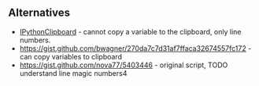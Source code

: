 
## Alternatives

* [IPythonClipboard](https://github.com/CarlosGTrejo/ipython_extensions/blob/master/ipython_clipboard/ipython_clipboard/__init__.py) - cannot copy a variable to the clipboard, only line numbers.
* https://gist.github.com/bwagner/270da7c7d31af7ffaca32674557fc172 - can copy variables to clipboard
* https://gist.github.com/nova77/5403446 - original script, TODO understand line magic numbers4